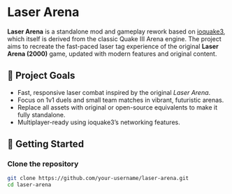 # Laser Arena

**Laser Arena** is a standalone mod and gameplay rework based on [ioquake3](https://github.com/ioquake/ioq3), which itself is derived from the classic Quake III Arena engine. The project aims to recreate the fast-paced laser tag experience of the original **Laser Arena (2000)** game, updated with modern features and original content.

## 🎯 Project Goals

- Fast, responsive laser combat inspired by the original *Laser Arena*.
- Focus on 1v1 duels and small team matches in vibrant, futuristic arenas.
- Replace all assets with original or open-source equivalents to make it fully standalone.
- Multiplayer-ready using ioquake3’s networking features.

## 🚀 Getting Started

### Clone the repository

```bash
git clone https://github.com/your-username/laser-arena.git
cd laser-arena